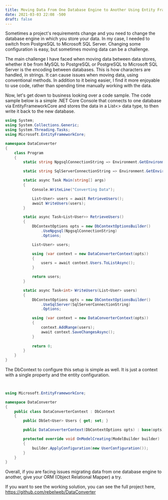 ```yaml
---
title: Moving Data From One Database Engine to Another Using Entity Framework Core
date: 2021-03-03 22:08 -500
draft: false
---
```


Sometimes a project's requirements change and you need to change the
database engine in which you store your data. In my case, I needed to
switch from PostgreSQL to Microsoft SQL Server. Changing some 
configuration is easy, but sometimes moving data can be a challenge.

The main challenge I have faced when moving data between data stores, 
whether it be from MySQL to PostgreSQL or PostgreSQL to Microsoft SQL
Server is the encoding between databases. This is how characters are
handled, in strings. It can cause issues when moving data, using
conventional methods. In addition to it being easier, I find it more
enjoyable to use code, rather than spending time manually working with
the data. 

Now, let's get down to business looking over a code sample. The code
sample below is a simple .NET Core Console that connects to one 
database via EntityFrameworkCore and stores the data in a List<> data
type, to then write it back to the new database.


```cs
using System;
using System.Collections.Generic;
using System.Threading.Tasks;
using Microsoft.EntityFrameworkCore;

namespace DataConverter
{
    class Program
    {
        static string NpgsqlConnectionString => Environment.GetEnvironmentVariable("PSQL_CONN");

        static string SqlServerConnectionString => Environment.GetEnvironmentVariable("MSSQL_CONN");

        static async Task Main(string[] args)
        {
            Console.WriteLine("Converting Data");

            List<User> users = await RetrieveUsers();
            await WriteUsers(users);
        }

        static async Task<List<User>> RetrieveUsers()
        {
            DbContextOptions opts = new DbContextOptionsBuilder()
                .UseNpgsql(NpgsqlConnectionString)
                .Options;

            List<User> users;

            using (var context = new DataConverterContext(opts))
            {
                users = await context.Users.ToListAsync();
            }

            return users;
        }

        static async Task<int> WriteUsers(List<User> users)
        {
            DbContextOptions opts = new DbContextOptionsBuilder()
                .UseSqlServer(SqlServerConnectionString)
                .Options;

            using (var context = new DataConverterContext(opts))            
            {
                context.AddRange(users);
                await context.SaveChangesAsync();
            }
            
            return 0;
        }
    }
}
```

The DbContext to configure this setup is simple as well. It is just a
context with a single property and the entity configuration.

```cs

  
using Microsoft.EntityFrameworkCore;

namespace DataConverter
{
    public class DataConverterContext : DbContext
    {
        public DbSet<User> Users { get; set; }

        public DataConverterContext(DbContextOptions opts) : base(opts) { }

        protected override void OnModelCreating(ModelBuilder builder)
        {
            builder.ApplyConfiguration(new UserConfiguration());
        }
    }
}
```

Overall, if you are facing issues migrating data from one database
engine to another, give your ORM (Object Relational Mapper) a try.

If you want to see the working solution, you can see the full project
here,  https://github.com/rebelweb/DataConverter 